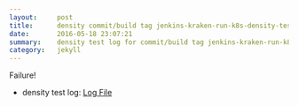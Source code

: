 ```yaml
---
layout:     post
title:      density commit/build tag jenkins-kraken-run-k8s-density-tests-92-3
date:       2016-05-18 23:07:21
summary:    density test log for commit/build tag jenkins-kraken-run-k8s-density-tests-92-3.
category:   jekyll
---
```


Failure!

- density test log: [Log File](http://s3-us-west-2.amazonaws.com/kraken-e2e-logs/density/jenkins-kraken-run-k8s-density-tests-92-3/build-log.txt)
